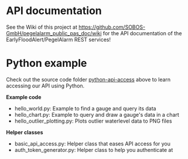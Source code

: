 # API documentation
See the Wiki of this project at https://github.com/SOBOS-GmbH/pegelalarm_public_pas_doc/wiki for the API documentation of the EarlyFloodAlert/PegelAlarm REST services!

# Python example
Check out the source code folder [python-api-access](https://github.com/SOBOS-GmbH/pegelalarm_public_pas_doc/tree/master/python-api-access) above to learn accessing our API using Python.

**Example code**
- hello_world.py: Example to find a gauge and query its data
- hello_chart.py: Example to query and draw a gauge's data in a chart
- hello_outlier_plotting.py: Plots outlier waterlevel data to PNG files

**Helper classes**
- basic_api_access.py: Helper class that eases API access for you
- auth_token_generator.py: Helper class to help you authenticate at
